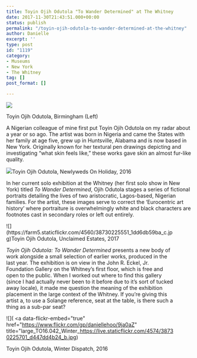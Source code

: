 ```yaml
---
title: Toyin Ojih Odutola "To Wander Determined" at The Whitney
date: 2017-11-30T21:43:51.000+00:00
status: publish
permalink: "/toyin-ojih-odutola-to-wander-determined-at-the-whitney"
author: Danielle
excerpt: ''
type: post
id: "1119"
category:
- Museums
- New York
- The Whitney
tag: []
post_format: []

---
```

![](https://farm5.staticflickr.com/4546/38012959374_e5dbd5f48a.jpg)

Toyin Ojih Odutola, Birmingham (Left)

A Nigerian colleague of mine first put Toyin Ojih Odutola on my radar about a year or so ago. The artist was born in Nigeria and came the States with her family at age five, grew up in Huntsville, Alabama and is now based in New York. Originally known for her textural pen drawings depicting and investigating “what skin feels like,” these works gave skin an almost fur-like quality.

![](https://farm5.staticflickr.com/4536/38730234791_3669a293ee_c.jpg)Toyin Ojih Odutola, Newlyweds On Holiday, 2016

In her current solo exhibition at the Whitney (her first solo show in New York) titled _To Wander Determined_, Ojih Odutola stages a series of fictional portraits detailing the lives of two aristocratic, Lagos-based, Nigerian families. For the artist, these images serve to correct the ‘Eurocentric art history’ where portraiture is overwhelmingly white and black characters are footnotes cast in secondary roles or left out entirely.

<div class="wp-caption alignnone" style="width: 456px">![](https://farm5.staticflickr.com/4560/38730225551_1dd6db59ba_c.jpg)Toyin Ojih Odutola, Unclaimed Estates, 2017

_Toyin Ojih Odutola: To Wander Determined_ presents a new body of work alongside a small selection of earlier works, produced in the last year. The exhibition is on view in the John R. Eckel, Jr. Foundation Gallery on the Whitney’s first floor, which is free and open to the public. When I worked out where to find this gallery (since I had actually never been to it before due to it’s sort of tucked away locale), it made me question the meaning of the exhibition placement in the large context of the Whitney. If you’re giving this artist a, to use a Solange reference, seat at the table, is there such a thing as a sub-par seat?

![]( <a data-flickr-embed="true" href="https://www.flickr.com/gp/daniellehoo/9ja0aZ" title="large_TO16.042_Winter_https://live.staticflickr.com/4574/38730225701_d447dd4b24_b.jpg)

Toyin Ojih Odutola, Winter Dispatch, 2016